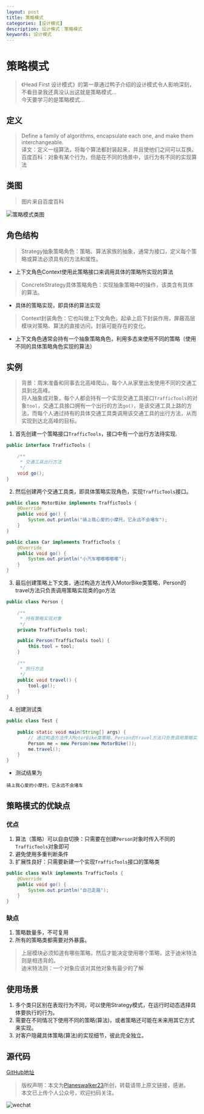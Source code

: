 ```yaml
---
layout: post
title: 策略模式
categories: [设计模式]
description: 设计模式：策略模式
keywords: 设计模式
---
```


# 策略模式
> 《Head First 设计模式》的第一章通过鸭子介绍的设计模式令人影响深刻，不看目录我还真没认出这就是策略模式...<br>
> 今天要学习的是策略模式...

## 定义
> Define a family of algorithms, encapsulate each one, and make them interchangeable.<br>
> 译文：定义一组算法，将每个算法都封装起来，并且使他们之间可以互换。<br>
> 百度百科：对象有某个行为，但是在不同的场景中，该行为有不同的实现算法<br>

## 类图
> 图片来自百度百科

![策略模式类图](https://img-blog.csdnimg.cn/202001121358505.png?x-oss-process=image/watermark,type_ZmFuZ3poZW5naGVpdGk,shadow_10,text_aHR0cHM6Ly9ibG9nLmNzZG4ubmV0L3FxXzI5NDAxNDkx,size_16,color_FFFFFF,t_70)

## 角色结构
> Strategy抽象策略角色：策略、算法家族的抽象，通常为接口，定义每个策略或算法必须具有的方法和属性。<br>
- 上下文角色Context使用此策略接口来调用具体的策略所实现的算法 
> ConcreteStrategy具体策略角色：实现抽象策略中的操作，该类含有具体的算法。<br>
- 具体的策略实现，即具体的算法实现
> Context封装角色：它也叫做上下文角色，起承上启下封装作用，屏蔽高层模块对策略、算法的直接访问，封装可能存在的变化。<br>
- 上下文角色通常会持有一个抽象策略角色，利用多态来使用不同的策略（使用不同的具体策略角色实现的算法）

## 实例
> 背景：周末准备和同事去北高峰爬山，每个人从家里出发使用不同的交通工具到北高峰。<br>
> 将人抽象成对象，每个人都会持有一个实现交通工具接口`TrafficTools`的对象`tool`，交通工具接口拥有一个出行的方法`go()`，是该交通工具上路的方法，而每个人通过持有的具体交通工具类调用该交通工具的出行方法，从而实现到达北高峰的目标。

1. 首先创建一个策略接口`TrafficTools`，接口中有一个出行方法待实现.

````java
public interface TrafficTools {

    /**
     * 交通工具出行方法
     */
    void go();
}
````

2. 然后创建两个交通工具类，即具体策略实现角色，实现`TrafficTools`接口。

````java
public class MotorBike implements TrafficTools {
    @Override
    public void go() {
        System.out.println("骑上我心爱的小摩托，它永远不会堵车");
    }
}

public class Car implements TrafficTools {
    @Override
    public void go() {
        System.out.println("小汽车嘟嘟嘟嘟嘟");
    }
}
````

3. 最后创建策略上下文类，通过构造方法传入MotorBike类策略，Person的travel方法只负责调用策略实现类的go方法

````java
public class Person {

    /**
     * 持有策略实现对象
     */
    private TrafficTools tool;

    public Person(TrafficTools tool) {
        this.tool = tool;
    }

    /**
     * 旅行方法
     */
    public void travel() {
        tool.go();
    }
}
````

4. 创建测试类

````java
public class Test {
    
    public static void main(String[] args) {
        // 通过构造方法传入MotorBike类策略，Person的travel方法只负责调用策略实现类的go方法
        Person me = new Person(new MotorBike());
        me.travel();
    }
}
````

- 测试结果为

````$xslt
骑上我心爱的小摩托，它永远不会堵车
````

## 策略模式的优缺点
### 优点
1. 算法（策略）可以自由切换：只需要在创建`Person`对象时传入不同的`TrafficTools`对象即可
2. 避免使用多重判断条件
3. 扩展性良好：只需要新建一个实现`TrafficTools`接口的策略类

````java
public class Walk implements TrafficTools {
    @Override
    public void go() {
        System.out.println("自己走路");
    }
}
````
   
### 缺点
1. 策略数量多，不可复用
2. 所有的策略类都需要对外暴露。
> 上层模块必须知道有哪些策略，然后才能决定使用哪个策略，这于迪米特法则是相违背的。<br>
> 迪米特法则：一个对象应该对其他对象有最少的了解

## 使用场景
1. 多个类只区别在表现行为不同，可以使用Strategy模式，在运行时动态选择具体要执行的行为。
2. 需要在不同情况下使用不同的策略(算法)，或者策略还可能在未来用其它方式来实现。
3. 对客户隐藏具体策略(算法)的实现细节，彼此完全独立。

## 源代码
[GitHub地址](https://github.com/Planeswalker23/all-in-one/tree/master/design-patterns/src/main/java/org/planeswalker/strategy)

> 版权声明：本文为[Planeswalker23](https://github.com/Planeswalker23)所创，转载请带上原文链接，感谢。<br>
> 本文已上传个人公众号，欢迎扫码关注。

![wechat](https://planeswalker23.github.io/images/wechat.png)